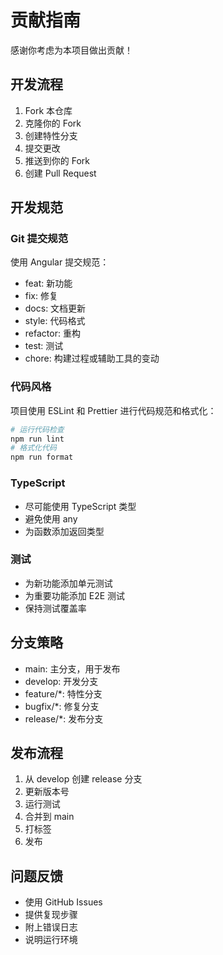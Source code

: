 # 贡献指南

感谢你考虑为本项目做出贡献！

## 开发流程

1. Fork 本仓库
2. 克隆你的 Fork
3. 创建特性分支
4. 提交更改
5. 推送到你的 Fork
6. 创建 Pull Request

## 开发规范

### Git 提交规范

使用 Angular 提交规范：

- feat: 新功能
- fix: 修复
- docs: 文档更新
- style: 代码格式
- refactor: 重构
- test: 测试
- chore: 构建过程或辅助工具的变动

### 代码风格

项目使用 ESLint 和 Prettier 进行代码规范和格式化：
```bash
# 运行代码检查
npm run lint
# 格式化代码
npm run format
```

### TypeScript

- 尽可能使用 TypeScript 类型
- 避免使用 any
- 为函数添加返回类型

### 测试

- 为新功能添加单元测试
- 为重要功能添加 E2E 测试
- 保持测试覆盖率

## 分支策略

- main: 主分支，用于发布
- develop: 开发分支
- feature/*: 特性分支
- bugfix/*: 修复分支
- release/*: 发布分支

## 发布流程

1. 从 develop 创建 release 分支
2. 更新版本号
3. 运行测试
4. 合并到 main
5. 打标签
6. 发布

## 问题反馈

- 使用 GitHub Issues
- 提供复现步骤
- 附上错误日志
- 说明运行环境

